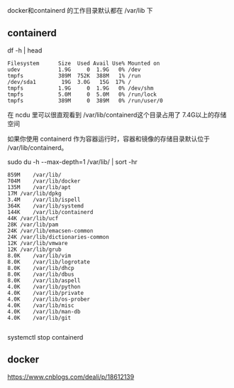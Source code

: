 docker和containerd 的工作目录默认都在 /var/lib 下

## containerd

df -h | head
~~~
Filesystem      Size  Used Avail Use% Mounted on
udev            1.9G     0  1.9G   0% /dev
tmpfs           389M  752K  388M   1% /run
/dev/sda1        19G  3.0G   15G  17% /
tmpfs           1.9G     0  1.9G   0% /dev/shm
tmpfs           5.0M     0  5.0M   0% /run/lock
tmpfs           389M     0  389M   0% /run/user/0
~~~



在 ncdu 里可以很直观看到 /var/lib/containerd这个目录占用了 7.4G以上的存储空间

如果你使用 containerd 作为容器运行时，容器和镜像的存储目录默认位于 /var/lib/containerd。

sudo du -h --max-depth=1 /var/lib/ | sort -hr

~~~
859M	/var/lib/
704M	/var/lib/docker
135M	/var/lib/apt
17M	/var/lib/dpkg
3.4M	/var/lib/ispell
364K	/var/lib/systemd
144K	/var/lib/containerd
44K	/var/lib/ucf
28K	/var/lib/pam
24K	/var/lib/emacsen-common
24K	/var/lib/dictionaries-common
12K	/var/lib/vmware
12K	/var/lib/grub
8.0K	/var/lib/vim
8.0K	/var/lib/logrotate
8.0K	/var/lib/dhcp
8.0K	/var/lib/dbus
8.0K	/var/lib/aspell
4.0K	/var/lib/python
4.0K	/var/lib/private
4.0K	/var/lib/os-prober
4.0K	/var/lib/misc
4.0K	/var/lib/man-db
4.0K	/var/lib/git


~~~

systemctl stop containerd



## docker


https://www.cnblogs.com/deali/p/18612139